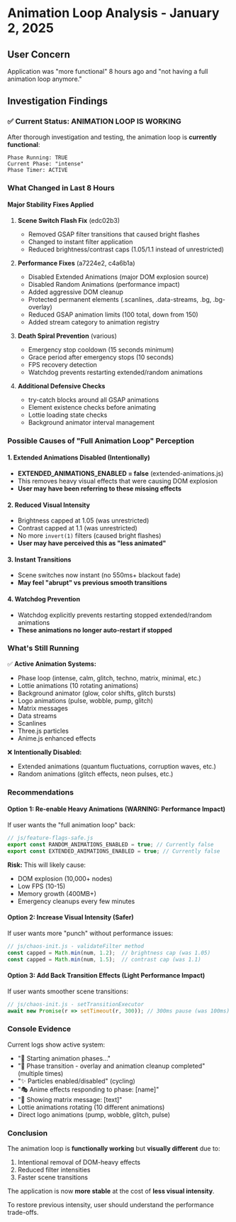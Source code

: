 # Animation Loop Analysis - January 2, 2025

## User Concern
Application was "more functional" 8 hours ago and "not having a full animation loop anymore."

## Investigation Findings

### ✅ Current Status: ANIMATION LOOP IS WORKING

After thorough investigation and testing, the animation loop is **currently functional**:

```
Phase Running: TRUE
Current Phase: "intense"
Phase Timer: ACTIVE
```

### What Changed in Last 8 Hours

#### Major Stability Fixes Applied
1. **Scene Switch Flash Fix** (edc02b3)
   - Removed GSAP filter transitions that caused bright flashes
   - Changed to instant filter application
   - Reduced brightness/contrast caps (1.05/1.1 instead of unrestricted)

2. **Performance Fixes** (a7224e2, c4a6b1a)
   - Disabled Extended Animations (major DOM explosion source)
   - Disabled Random Animations (performance impact)
   - Added aggressive DOM cleanup
   - Protected permanent elements (.scanlines, .data-streams, .bg, .bg-overlay)
   - Reduced GSAP animation limits (100 total, down from 150)
   - Added stream category to animation registry

3. **Death Spiral Prevention** (various)
   - Emergency stop cooldown (15 seconds minimum)
   - Grace period after emergency stops (10 seconds)
   - FPS recovery detection
   - Watchdog prevents restarting extended/random animations

4. **Additional Defensive Checks**
   - try-catch blocks around all GSAP animations
   - Element existence checks before animating
   - Lottie loading state checks
   - Background animator interval management

### Possible Causes of "Full Animation Loop" Perception

#### 1. Extended Animations Disabled (Intentionally)
- **EXTENDED_ANIMATIONS_ENABLED = false** (extended-animations.js)
- This removes heavy visual effects that were causing DOM explosion
- **User may have been referring to these missing effects**

#### 2. Reduced Visual Intensity
- Brightness capped at 1.05 (was unrestricted)
- Contrast capped at 1.1 (was unrestricted)
- No more `invert(1)` filters (caused bright flashes)
- **User may have perceived this as "less animated"**

#### 3. Instant Transitions
- Scene switches now instant (no 550ms+ blackout fade)
- **May feel "abrupt" vs previous smooth transitions**

#### 4. Watchdog Prevention
- Watchdog explicitly prevents restarting stopped extended/random animations
- **These animations no longer auto-restart if stopped**

### What's Still Running

✅ **Active Animation Systems:**
- Phase loop (intense, calm, glitch, techno, matrix, minimal, etc.)
- Lottie animations (10 rotating animations)
- Background animator (glow, color shifts, glitch bursts)
- Logo animations (pulse, wobble, pump, glitch)
- Matrix messages
- Data streams
- Scanlines
- Three.js particles
- Anime.js enhanced effects

❌ **Intentionally Disabled:**
- Extended animations (quantum fluctuations, corruption waves, etc.)
- Random animations (glitch effects, neon pulses, etc.)

### Recommendations

#### Option 1: Re-enable Heavy Animations (WARNING: Performance Impact)
If user wants the "full animation loop" back:

```javascript
// js/feature-flags-safe.js
export const RANDOM_ANIMATIONS_ENABLED = true; // Currently false
export const EXTENDED_ANIMATIONS_ENABLED = true; // Currently false
```

**Risk:** This will likely cause:
- DOM explosion (10,000+ nodes)
- Low FPS (10-15)
- Memory growth (400MB+)
- Emergency cleanups every few minutes

#### Option 2: Increase Visual Intensity (Safer)
If user wants more "punch" without performance issues:

```javascript
// js/chaos-init.js - validateFilter method
const capped = Math.min(num, 1.2);  // brightness cap (was 1.05)
const capped = Math.min(num, 1.5);  // contrast cap (was 1.1)
```

#### Option 3: Add Back Transition Effects (Light Performance Impact)
If user wants smoother scene transitions:

```javascript
// js/chaos-init.js - setTransitionExecutor
await new Promise(r => setTimeout(r, 300)); // 300ms pause (was 100ms)
```

### Console Evidence

Current logs show active system:
- "🚀 Starting animation phases..."
- "🔄 Phase transition - overlay and animation cleanup completed" (multiple times)
- "✨ Particles enabled/disabled" (cycling)
- "🎭 Anime effects responding to phase: [name]"
- "📢 Showing matrix message: [text]"
- Lottie animations rotating (10 different animations)
- Direct logo animations (pump, wobble, glitch, pulse)

### Conclusion

The animation loop is **functionally working** but **visually different** due to:
1. Intentional removal of DOM-heavy effects
2. Reduced filter intensities
3. Faster scene transitions

The application is now **more stable** at the cost of **less visual intensity**.

To restore previous intensity, user should understand the performance trade-offs.

